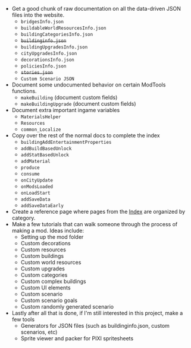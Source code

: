 - Get a good chunk of raw documentation on all the data-driven JSON files into the website.
	- `bridgesInfo.json`
	- `buildableWorldResourcesInfo.json`
	- `buildingCategoriesInfo.json`
	- ~~`buildinginfo.json`~~
	- `buildingUpgradesInfo.json`
	- `cityUpgradesInfo.json`
	- `decorationsInfo.json`
	- `policiesInfo.json`
	- ~~`stories.json`~~
	- `Custom Scenario JSON`
- Document some undocumented behavior on certain ModTools functions.
	- `makeBuilding` (document custom fields)
	- `makeBuildingUpgrade` (document custom fields)
- Document extra important ingame variables
	- `MaterialsHelper`
	- `Resources`
	- `common_Localize`
- Copy over the rest of the normal docs to complete the index
	- `buildingAddEntertainmentProperties`
	- `addBuildBasedUnlock`
	- `addStatBasedUnlock`
	- `addMaterial`
	- `produce`
	- `consume`
	- `onCityUpdate`
	- `onModsLoaded`
	- `onLoadStart`
	- `addSaveData`
	- `addSaveDataEarly`
- Create a reference page where pages from the [Index](Index/) are organized by category.
- Make a few tutorials that can walk someone through the process of making a mod. Ideas include:
	- Setting up the mod folder
	- Custom decorations
	- Custom resources
	- Custom buildings
	- Custom world resources
	- Custom upgrades
	- Custom categories
	- Custom complex buildings
	- Custom UI elements
	- Custom scenario
	- Custom scenario goals
	- Custom randomly generated scenario
- Lastly after all that is done, if I'm still interested in this project, make a few tools
	- Generators for JSON files (such as buildinginfo.json, custom scenarios, etc)
	- Sprite viewer and packer for PIXI spritesheets
